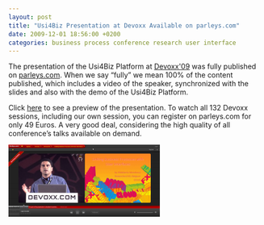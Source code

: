 ```yaml
---
layout: post
title: "Usi4Biz Presentation at Devoxx Available on parleys.com"
date: 2009-12-01 18:56:00 +0200
categories: business process conference research user interface
---
```


The presentation of the Usi4Biz Platform at [Devoxx'09](http://www.devoxx.com/) was fully published on [parleys.com](http://www.parleys.com/). When we say “fully” we mean 100% of the content published, which includes a video of the speaker, synchronized with the slides and also with the demo of the Usi4Biz Platform.

Click [here](http://beta.parleys.com/#id=1646&amp;st=5&amp;sl=1) to see a preview of the presentation. To watch all 132 Devoxx sessions, including our own session, you can register on parleys.com for only 49 Euros. A very good deal, considering the high quality of all conference’s talks available on demand.

![parleys-300x143.png](/images/posts/parleys-300x143.png)
